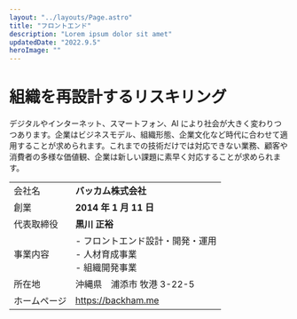 ```yaml
---
layout: "../layouts/Page.astro"
title: "フロントエンド"
description: "Lorem ipsum dolor sit amet"
updatedDate: "2022.9.5"
heroImage: ""
---
```


# 組織を再設計するリスキリング

デジタルやインターネット、スマートフォン、AI により社会が大きく変わりつつあります。企業はビジネスモデル、組織形態、企業文化など時代に合わせて適用することが求められます。これまでの技術だけでは対応できない業務、顧客や消費者の多様な価値観、企業は新しい課題に素早く対応することが求められます。

|              |                                                                           |
| :----------- | :------------------------------------------------------------------------ |
| 会社名       | **バッカム株式会社**                                                      |
| 創業         | **2014 年 1 月 11 日**                                                    |
| 代表取締役   | **黒川 正裕**                                                             |
| 事業内容     | - フロントエンド設計・開発・運用 <br> - 人材育成事業 <br/> - 組織開発事業 |
| 所在地       | 沖縄県　浦添市 牧港 3-22-5                                                |
| ホームページ | https://backham.me                                                        |

##
